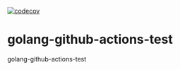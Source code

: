 [![codecov](https://codecov.io/gh/dudu2023/golang-github-actions-test/branch/main/graph/badge.svg?token=QKVKEWUDH9)](https://codecov.io/gh/dudu2023/golang-github-actions-test)
# golang-github-actions-test
golang-github-actions-test

